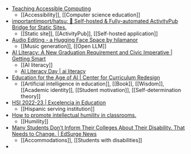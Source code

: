 - [Teaching Accessible Computing](https://bookish.press/tac)
	- [[Accessibility]], [[Computer science education]]
- [importantimport/hatsu: 🩵 Self-hosted & Fully-automated ActivityPub Bridge for Static Sites.](https://github.com/importantimport/hatsu)
	- [[Static site]], [[ActivityPub]], [[Self-hosted application]]
- [Audio Editing - a Hugging Face Space by hilamanor](https://huggingface.co/spaces/hilamanor/audioEditing)
	- [[Music generation]], [[Open LLM]]
- [AI Literacy: A New Graduation Requirement and Civic Imperative | Getting Smart](https://www.gettingsmart.com/2024/03/12/ai-literacy-a-new-graduation-requirement-and-civic-imperative/)
	- [[AI literacy]]
	- [AI Literacy Day | ai literacy](https://www.ailiteracyday.org/)
- [Education for the Age of AI | Center for Curriculum Redesign](https://curriculumredesign.org/our-work/education-for-the-age-of-ai/)
	- [[Artificial intelligence in education]], [[Book]], [[Wisdom]], [[Academic identity]], [[Student motivation]], [[Self-determination theory]]
- [HSI 2022-23 | Excelencia in Education](https://www.edexcelencia.org/research/series/hsi-2022-23)
	- [[Hispanic serving institution]]
- [How to promote intellectual humility in classrooms.](https://bemusings.ghost.io/how-to-promote-intellectual-humility-in-classrooms/)
	- [[Humility]]
- [Many Students Don’t Inform Their Colleges About Their Disability. That Needs to Change. | EdSurge News](https://www.edsurge.com/news/2024-03-01-many-students-don-t-inform-their-colleges-about-their-disability-that-needs-to-change)
	- [[Accommodations]], [[Students with disabilities]]
-